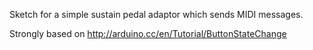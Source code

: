Sketch for a simple sustain pedal adaptor which sends MIDI messages.

Strongly based on http://arduino.cc/en/Tutorial/ButtonStateChange

